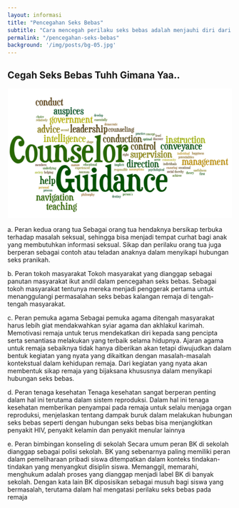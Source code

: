 ```yaml
---
layout: informasi
title: "Pencegahan Seks Bebas"
subtitle: "Cara mencegah perilaku seks bebas adalah menjauhi diri dari segala hal yang mempengaruhi bangkitnya syahwat dan yang mengajak untuk berbuat nista."
permalink: "/pencegahan-seks-bebas"
background: '/img/posts/bg-05.jpg'
---
```

## Cegah Seks Bebas Tuhh Gimana Yaa..

<img class="img-fluid img-center" src="/img/sb-pencegahan.png" alt="Melibatkan Pertemanan">


a. Peran kedua orang tua 
Sebagai orang tua hendaknya bersikap terbuka terhadap masalah seksual, sehingga bisa menjadi tempat curhat bagi anak yang membutuhkan informasi seksual. Sikap dan perilaku orang tua juga berperan sebagai contoh atau teladan anaknya dalam menyikapi hubungan seks pranikah. 

b. Peran tokoh masyarakat 
Tokoh masyarakat yang dianggap sebagai panutan masyarakat ikut andil dalam pencegahan seks bebas. Sebagai tokoh masyarakat tentunya mereka menjadi penggerak pertama untuk menanggulangi permasalahan seks bebas kalangan remaja di tengah-tengah masyarakat. 

c. Peran pemuka agama 
Sebagai pemuka agama ditengah masyarakat harus lebih giat mendakwahkan syiar agama dan akhlakul karimah. Memotivasi remaja untuk terus mendekatkan diri kepada sang pencipta serta senantiasa melakukan yang terbaik selama hidupnya. Ajaran agama untuk remaja sebaiknya tidak hanya diberikan akan tetapi diwujudkan dalam bentuk kegiatan yang nyata yang dikaitkan dengan masalah-masalah kontekstual dalam kehidupan remaja. Dari kegiatan yang nyata akan membentuk sikap remaja yang bijaksana khususnya dalam menyikapi hubungan seks bebas. 

d. Peran tenaga kesehatan 
Tenaga kesehatan sangat berperan penting dalam hal ini terutama dalam sistem reproduksi. Dalam hal ini tenaga kesehatan memberikan penyampai pada remaja untuk selalu menjaga organ reproduksi, menjelaskan tentang dampak buruk dalam melakukan hubungan seks bebas seperti dengan hubungan seks bebas bisa menjangkitkan penyakit HIV, penyakit kelamin dan penyakit menular lainnya 

e. Peran bimbingan konseling di sekolah Secara umum peran BK di sekolah dianggap sebagai polisi sekolah. BK yang sebenarnya paling memiliki peran dalam pemeliharaan pribadi siswa ditempatkan dalam konteks tindakan-tindakan yang menyangkut disiplin siswa. Memanggil, memarahi, menghukum adalah proses yang dianggap menjadi label BK di banyak sekolah. Dengan kata lain BK diposisikan sebagai musuh bagi siswa yang bermasalah, terutama dalam hal mengatasi perilaku seks bebas pada remaja
